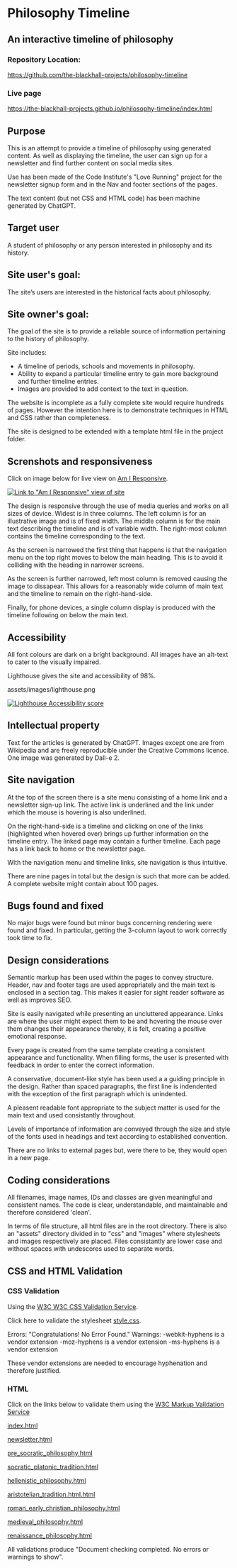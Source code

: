 # Philosophy Timeline
## An interactive timeline of philosophy

### Repository Location:
https://github.com/the-blackhall-projects/philosophy-timeline

### Live page
https://the-blackhall-projects.github.io/philosophy-timeline/index.html

## Purpose

This is an attempt to provide a timeline of philosophy using generated content.  As well as displaying the timeline, the user can sign up for a newsletter and find further content on social media sites.

Use has been made of the Code Institute's "Love Running" project for the newsletter signup form and in the Nav and footer sections of the pages.

The text content (but not CSS and HTML code) has been machine generated by ChatGPT. 

## Target user
A student of philosophy or any person interested in philosophy and its history.

## Site user's goal:

The site’s users are interested in the historical facts about philosophy.

## Site owner's goal:

The goal of the site is to provide a reliable source of information pertaining to the history of philosophy.

Site includes:

*    A timeline of periods, schools and movements in philosophy.
*    Ability to expand a particular timeline entry to gain more background and further timeline entries.
*    Images are provided to add context to the text in question.

The website is incomplete as a fully complete site would require hundreds of pages.  However the intention here is to demonstrate techniques in HTML and CSS rather than completeness.

The site is designed to be extended with a template html file in the project folder. 

## Screnshots and responsiveness

Click on image below for live view on [Am I Responsive](https://ui.dev/amiresponsive).

[![Link to "Am I Responsive" view of site](https://the-blackhall-projects.github.io/philosophy-timeline/assets/images/responsive-screenshot.png)](https://ui.dev/amiresponsive?url=https://the-blackhall-projects.github.io/philosophy-timeline/index.html)

The design is responsive through the use of media queries and works on all sizes of device.  Widest is in three columns.  The left column is for an illustrative image and is of fixed width.  The middle column is for the main text describing the timeline and is of variable width.  The right-most column contains the timeline corresponding to the text.

As the screen is narrowed the first thing that happens is that the navigation menu on the top right moves to below the main heading.  This is to avoid it colliding with the heading in narrower screens.

As the screen is further narrowed, left most column is removed causing the image to dissapear.  This allows for a reasonably wide column of main text and the timeline to remain on the right-hand-side.

Finally, for phone devices, a single column display is produced with the timeline following on below the main text. 

## Accessibility

All font colours are dark on a bright background.  All images have an alt-text to cater to the visually impaired. 

Lighthouse gives the site and accessibility of 98%.

assets/images/lighthouse.png

[![Lighthouse Accessibility score](https://the-blackhall-projects.github.io/philosophy-timeline/assets/images/lighthouse.png)](https://pagespeed.web.dev/report?url=https%3A%2F%2Fthe-blackhall-projects.github.io%2Fphilosophy-timeline%2Findex.html&form_factor=desktop)

## Intellectual property

Text for the articles is generated by ChatGPT.  Images except one are from Wikipedia and are freely reproducible under the Creative Commons licence.  One image was generated by Dall-e 2.  

## Site navigation

At the top of the screen there is a site menu consisting of a home link and a newsletter sign-up link.  The active link is underlined and the link under which the mouse is hovering is also underlined.

On the right-hand-side is a timeline and clicking on one of the links (highlighted when hovered over) brings up further information on the timeline entry.  The linked page may contain a further timeline.  Each page has a link back to home or the newsletter page.

With the navigation menu and timeline links, site navigation is thus intuitive.

There are nine pages in total but the design is such that more can be added.  A complete website might contain about 100 pages.  
## Bugs found and fixed

No major bugs were found but minor bugs concerning rendering were found and fixed.  In particular, getting the 3-column layout to work correctly took time to fix.

## Design considerations

Semantic markup has been used within the pages to convey structure.  Header, nav and footer tags are used appropriately and the main text is enclosed in a section tag.  This makes it easier for sight reader software as well as improves SEO.

Site is easily navigated while presenting an uncluttered appearance.  Links are where the user might expect them to be and hovering the mouse over them changes their appearance thereby, it is felt, creating a positive emotional response.

Every page is created from the same template creating a consistent appearance and functionality.  When filling forms, the user is presented with feedback in order to enter the correct information.

A conservative, document-like style has been used a a guiding principle in the design.  Rather than spaced paragraphs, the first line is indendented with the exception of the first paragraph which is unindented. 

A pleasent readable font appropriate to the subject matter is used for the main text and used consistantly throughout.

Levels of importance of information are conveyed through the size and style of the fonts used in headings and text according to established convention.

There are no links to external pages but, were there to be, they would open in a new page.

## Coding considerations

All filenames, image names, IDs and classes are given meaningful and consistent names. The code is clear, understandable, and maintainable and therefore considered 'clean'.  

In terms of file structure, all html files are in the root directory.  There is also an "assets" directory divided in to "css" and "images" where stylesheets and images respectively are placed.  Files consistantly are lower case and without spaces with undescores used to separate words.

## CSS and HTML Validation

### CSS Validation

Using the [W3C W3C CSS Validation Service](https://validator.w3.org/).

Click here to validate the stylesheet [style.css](https://jigsaw.w3.org/css-validator/validator?uri=https%3A%2F%2Fthe-blackhall-projects.github.io%2Fphilosophy-timeline%2Fassets%2Fcss%2Fstyle.css&profile=css3svg&usermedium=all&warning=1&vextwarning=&lang=en).

Errors: "Congratulations! No Error Found."
Warnings: 
-webkit-hyphens is a vendor extension
-moz-hyphens is a vendor extension
-ms-hyphens is a vendor extension

These vendor extensions are needed to encourage hyphenation and therefore justified.

### HTML

Click on the links below to validate them using the [W3C Markup Validation Service](https://validator.w3.org/)

[index.html](https://validator.w3.org/nu/?doc=https%3A%2F%2Fthe-blackhall-projects.github.io%2Fphilosophy-timeline%2Findex.html)

[newsletter.html](https://validator.w3.org/nu/?doc=https%3A%2F%2Fthe-blackhall-projects.github.io%2Fphilosophy-timeline%2Fnewsletter.html)

[pre_socratic_philosophy.html](https://validator.w3.org/nu/?doc=https%3A%2F%2Fthe-blackhall-projects.github.io%2Fphilosophy-timeline%2Fpre_socratic_philosophy.html)


[socratic_platonic_tradition.html](https://validator.w3.org/nu/?doc=https%3A%2F%2Fthe-blackhall-projects.github.io%2Fphilosophy-timeline%2Fsocratic_platonic_tradition.html)

[hellenistic_philosophy.html](https://validator.w3.org/nu/?doc=https%3A%2F%2Fthe-blackhall-projects.github.io%2Fphilosophy-timeline%2Fhellenistic_philosophy.html)


[aristotelian_tradition.html.html](https://validator.w3.org/nu/?doc=https%3A%2F%2Fthe-blackhall-projects.github.io%2Fphilosophy-timeline%2Faristotelian_tradition.html.html)

[roman_early_christian_philosophy.html](https://validator.w3.org/nu/?doc=https%3A%2F%2Fthe-blackhall-projects.github.io%2Fphilosophy-timeline%2Froman_early_christian_philosophy.html)

[medieval_philosophy.html](https://validator.w3.org/nu/?doc=https%3A%2F%2Fthe-blackhall-projects.github.io%2Fphilosophy-timeline%2Fmedieval_philosophy.html)

[renaissance_philosophy.html](https://validator.w3.org/nu/?doc=https%3A%2F%2Fthe-blackhall-projects.github.io%2Fphilosophy-timeline%2Frenaissance_philosophy.html)

All validations produce "Document checking completed. No errors or warnings to show".








